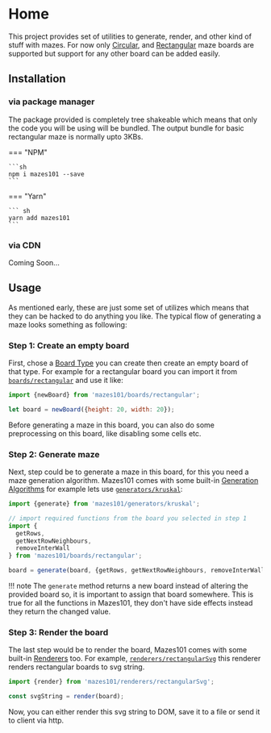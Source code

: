 # Home

This project provides set of utilities to generate, render, and other kind of stuff with mazes. For now only
[Circular](boards/circular.md), and [Rectangular](boards/rectangular.md) maze boards
are supported but support for any other board can be added easily.

## Installation

### via package manager

The package provided is completely tree shakeable which means that only the code you will be using will be bundled.
The output bundle for basic rectangular maze is normally upto 3KBs. 

=== "NPM"

    ```sh
    npm i mazes101 --save
    ```

=== "Yarn"

    ``` sh
    yarn add mazes101
    ```

### via CDN

Coming Soon...


## Usage

As mentioned early, these are just some set of utilizes which means that they can be hacked to do anything you like.
The typical flow of generating a maze looks something as following:

### Step 1: Create an empty board

First, chose a [Board Type](boards/index.md) you can create then create an empty board of that type. For example for a rectangular board
you can import it from [`boards/rectangular`](boards/rectangular.md) and use it like:

```js linenums="1"
import {newBoard} from 'mazes101/boards/rectangular';

let board = newBoard({height: 20, width: 20});
```

Before generating a maze in this board, you can also do some preprocessing on this board, like
disabling some cells etc.

### Step 2: Generate maze

Next, step could be to generate a maze in this board, for this you need a maze generation algorithm. Mazes101 comes with
some built-in [Generation Algorithms](generators/index.md) for example lets use
[`generators/kruskal`](generators/kruskal.md):

```js linenums="4"
import {generate} from 'mazes101/generators/kruskal';

// import required functions from the board you selected in step 1
import {
  getRows,
  getNextRowNeighbours,
  removeInterWall
} from 'mazes101/boards/rectangular';

board = generate(board, {getRows, getNextRowNeighbours, removeInterWall});
```

!!! note
    The `generate` method returns a new board instead of altering the provided board so, it is important to assign that
    board somewhere. This is true for all the functions in Mazes101, they don't have side effects instead they return the
    changed value.

### Step 3: Render the board

The last step would be to render the board, Mazes101 comes with some built-in [Renderers](renderers/index.md) too.
For example, [`renderers/rectangularSvg`](renderers/rectangularSvg.md) this renderer renders rectangular boards to svg string.

```js linenums="14"
import {render} from 'mazes101/renderers/rectangularSvg';

const svgString = render(board);
```

Now, you can either render this svg string to DOM, save it to a file or send it to client via http.
